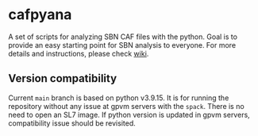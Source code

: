 # cafpyana

A set of scripts for analyzing SBN CAF files with the python.
Goal is to provide an easy starting point for SBN analysis to everyone.
For more details and instructions, please check [wiki](https://github.com/sungbinoh/cafpyana/wiki).

## Version compatibility

Current `main` branch is based on python v3.9.15.
It is for running the repository without any issue at gpvm servers with the `spack`.
There is no need to open an SL7 image.
If python version is updated in gpvm servers, compatibility issue should be revisited.
